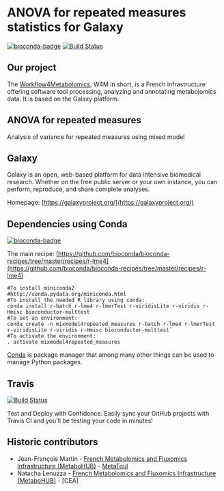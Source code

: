 ANOVA for repeated measures statistics for Galaxy
=============================================

[![bioconda-badge](https://img.shields.io/badge/install%20with-bioconda-brightgreen.svg?style=flat-square)](http://bioconda.github.io) [![Build Status](https://travis-ci.org/workflow4metabolomics/mixmodel4repeated_measures.svg?branch=master)](https://travis-ci.org/workflow4metabolomics/mixmodel4repeated_measures)

Our project
-----------
The [Workflow4Metabolomics](http://workflow4metabolomics.org), W4M in short, is a French infrastructure offering software tool processing, analyzing and annotating metabolomics data. It is based on the Galaxy platform.


ANOVA for repeated measures
---------------------------

Analysis of variance for repeated measures using mixed model 


Galaxy
------
Galaxy is an open, web-based platform for data intensive biomedical research. Whether on the free public server or your own instance, you can perform, reproduce, and share complete analyses. 

Homepage: [https://galaxyproject.org/](https://galaxyproject.org/)


Dependencies using Conda
------------------------
[![bioconda-badge](https://img.shields.io/badge/install%20with-bioconda-brightgreen.svg?style=flat-square)](http://bioconda.github.io)

The main recipe: [https://github.com/bioconda/bioconda-recipes/tree/master/recipes/r-lme4](https://github.com/bioconda/bioconda-recipes/tree/master/recipes/r-lme4)

```
#To install miniconda2
#http://conda.pydata.org/miniconda.html
#To install the needed R library using conda:
conda install r-batch r-lme4 r-lmerTest r-viridisLite r-viridis r-Hmisc bioconductor-multtest
#To set an environment:
conda create -n mixmodel4repeated_measures r-batch r-lme4 r-lmerTest r-viridisLite r-viridis r-Hmisc bioconductor-multtest`
#To activate the environment:
. activate mixmodel4repeated_measures
```

[Conda](http://conda.pydata.org/) is package manager that among many other things can be used to manage Python packages.

Travis
------
[![Build Status](https://travis-ci.org/workflow4metabolomics/mixmodel4repeated_measures.svg?branch=master)](https://travis-ci.org/workflow4metabolomics/mixmodel4repeated_measures)

Test and Deploy with Confidence. Easily sync your GitHub projects with Travis CI and you'll be testing your code in minutes!

Historic contributors
---------------------
 - Jean-François Martin - [French Metabolomics and Fluxomics Infrastructure (MetaboHUB)](http://www.metabohub.fr/en) - [MetaToul](http://www.metatoul.fr/)
 - Natacha Lenuzza - [French Metabolomics and Fluxomics Infrastructure (MetaboHUB)](http://www.metabohub.fr/en) - [CEA]
